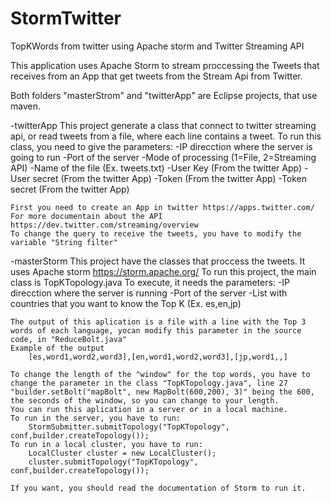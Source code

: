 StormTwitter
============

TopKWords from twitter using Apache storm and Twitter Streaming API

This application uses Apache Storm to stream proccessing the Tweets that receives from an App that get tweets from the Stream Api from Twitter.

Both folders "masterStrom" and "twitterApp" are Eclipse projects, that use maven.

-twitterApp
	This project generate a class that connect to twitter streaming api, or read tweets from a file, where each line contains a tweet.
	To run this class, you need to give the parameters:
	-IP direcction where the server is going to run
	-Port of the server
	-Mode of processing (1=File, 2=Streaming API)
	-Name of the file (Ex. tweets.txt)
	-User Key (From the twitter App)
	-User secret (From the twitter App)
	-Token (From the twitter App)
	-Token secret (From the twitter App)

	First you need to create an App in twitter https://apps.twitter.com/
	For more documentain about the API https://dev.twitter.com/streaming/overview
	To change the query to receive the tweets, you have to modify the variable "String filter"

-masterStorm
	This project have the classes that proccess the tweets.
	It uses Apache storm https://storm.apache.org/
	To run this project, the main class is TopKTopology.java
	To execute, it needs the parameters:
	-IP direcction where the server is running
	-Port of the server
	-List with countries that you want to know the Top K (Ex. es,en,jp)

	The output of this aplication is a file with a line with the Top 3 words of each language, yocan modify this parameter in the source code, in "ReduceBolt.java"
	Example of the output
		[es,word1,word2,word3],[en,word1,word2,word3],[jp,word1,,]
	
	To change the length of the "window" for the top words, you have to change the parameter in the class "TopKTopology.java", line 27 
	"builder.setBolt("mapBolt", new MapBolt(600,200), 3)" being the 600, the seconds of the window, so you can change to your length.
	You can run this aplication in a server or in a local machine. 
	To run in the server, you have to run:
		StormSubmitter.submitTopology("TopKTopology", conf,builder.createTopology());
	To run in a local cluster, you have to run:
		LocalCluster cluster = new LocalCluster();
		cluster.submitTopology("TopKTopology", conf,builder.createTopology());
		
	If you want, you should read the documentation of Storm to run it.

	
	
